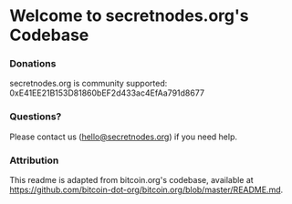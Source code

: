 # Welcome to secretnodes.org's Codebase

### Donations
secretnodes.org is community supported: 0xE41EE21B153D81860bEF2d433ac4EfAa791d8677

### Questions?
Please contact us (hello@secretnodes.org) if you need help.

### Attribution
This readme is adapted from bitcoin.org's codebase, available at https://github.com/bitcoin-dot-org/bitcoin.org/blob/master/README.md.
